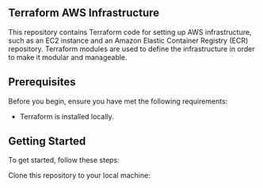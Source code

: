 ## Terraform AWS Infrastructure
This repository contains Terraform code for setting up AWS infrastructure, such as an EC2 instance and an Amazon Elastic Container Registry (ECR) repository. Terraform modules are used to define the infrastructure in order to make it modular and manageable.

## Prerequisites
Before you begin, ensure you have met the following requirements:

* Terraform is installed locally.

## Getting Started
To get started, follow these steps:

Clone this repository to your local machine:
